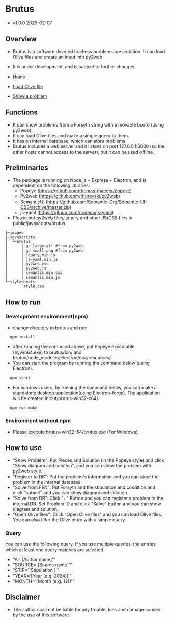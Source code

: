 # Brutus
 - v1.0.0 2025-02-07

## Overview
 - Brutus is a software devoted to chess problems presentation. It can load Olive files and create an input into py2web.
 - It is under development, and is subject to further changes.

 - [Home](README_imgs/ss1.png)
 - [Load Olive file](README_imgs/ss2.png)
 - [Show a problem](README_imgs/ss3.png)

## Functions
 - It can show problems from a Forsyth string with a movable board (using py2web).
 - It can load Olive files and make a simple query to them.
 - It has an internal database, which can store problems.
 - Brutus includes a web server and it listens on port 127.0.0.1:3000 (so the other hosts cannot access to the server), but it can be used offline.

## Preliminaries
 - The package is running on Node.js + Express + Electron, and is dependent on the following libraries.
   + Popeye (https://github.com/thomas-maeder/popeye)
   + Py2web (https://github.com/dturevski/py2web)
   + SemanticUI (https://github.com/Semantic-Org/Semantic-UI-CSS/archive/master.zip)
   + js-yaml (https://github.com/nodeca/js-yaml)
 - Please put py2web files, jquery and other JS/CSS files in public/javascripts/brutus.
```
├─images
├─javascripts
│  └─brutus
│      │ gc-large.gif #from py2web
│      │ gc-small.png #from py2web
│      │ jquery.min.js 
|      | js-yaml.min.js
│      │ py2web.css
│      │ py2web.js
|      | semantic.min.css
|      | semantic.min.js
└─stylesheets
        style.css
```

## How to run
### Development environment(npm)
 - change directory to brutus and run:
 ```powershell
   npm install
 ``` 

 - after running the command above, put Popeye executable (pywin64.exe) to brutus/bin/ and brutus/node_modules/electron/dist/resources/.
 - You can start the program by running the command below (using Electron).
 ```powershell
   npm start
 ```

- For windows users, by running the command below, you can make a standalone desktop application(using Electron-forge).
  The application will be created in out/brutus-win32-x64/. 
 ```powershell
   npm run make
 ```

### Environment without npm
- Please execute brutus-win32-64/brutus.exe (For Windows).

## How to use
- "Show Problem": Put Pieces and Solution (in the Popeye style) and click "Show diagram and solution", and you can show the problem with py2web style.
- "Register to DB": Put the problem's information and you can store the problem in the internal database.
- "Solve from FEN": Put Forsyth and the stipulation and condition and click "submit" and you can show diagram and solution.
- "Solve from DB": Click "+" Button and you can register a problem to the internal DB. Set Problem ID and click "Solve" button and you can show diagram and solution.
- "Open Olive files": Click "Open Olive files" and you can load Olive files. You can also filter the Olive entry with a simple query.

### Query
You can use the following query. If you use multiple queries, the entries which at least one query matches are selected.
- "A='[Author name]'"
- "SOURCE='[Source name]'"
- "STIP='[Stipulation ]'"
- "YEAR='[Year (e.g. 2024)]'"
- "MONTH='[Month (e.g. 12)]'"

## Disclaimer
 - The author shall not be liable for any trouble, loss and damage caused by the use of this software.

